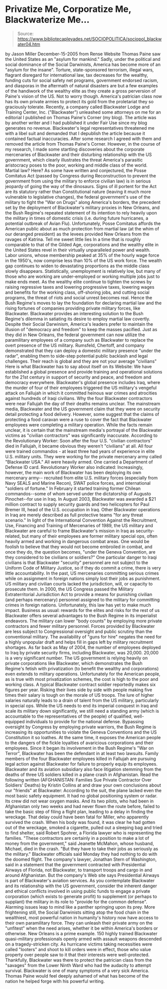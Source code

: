 # Privatize Me, Corporatize Me, Blackwaterize Me...

> Source: https://www.bibliotecapleyades.net/SOCIOPOLITICA/sociopol_blackwater04.htm

by Jason Miller
December-15-2005
from
Rense
Website
Thomas Paine saw the United States as an
"asylum for mankind." Sadly, under the political and social dominance of the
Social Darwinists, America has become more of an "asylum for the insane".
Torture, state-sponsored terrorism, illegal
wars, flagrant disregard for international law, tax decreases for the
wealthy, funding cuts for social safety net programs, government endorsed
racism, and diasporas in the aftermath of natural disasters are but a few
examples of the handiwork of the wealthy elite as they create a gross
perversion of Paine's vision of the US. Not to worry though. America's
patrician class now has its own private armies to protect its gold from the
proletariat they so graciously tolerate.
Recently, a company called Blackwater Lodge and Training Center, Inc.
("Blackwater") unleashed some attorneys on me for an editorial I published
on
Thomas Paine's Corner (my blog).
The article was by another writer and I had
published it under Fair Use since my blog generates no revenue.
Blackwater's legal representatives threatened me with a libel suit and
demanded that I depublish the article because it contained factual
inaccuracies. After some research I agreed with them and removed the article
from Thomas Paine's Corner.
However, in the course of my research, I made
some startling discoveries about the corporate mercenaries of Blackwater
and their disturbing relationship with the US government, which clearly
illustrates the threat America's parasitic aristocracy poses to the poor,
working and middle class of the world.
Martial law? Here?
As some have written and conjectured, the
Posse Comitatus Act (passed by Congress
during Reconstruction to prevent the government from using the military to
enforce civilian law) is in serious jeopardy of going the way of the
dinosaurs.
Signs of ill portent for the Act are its
statutory rather than Constitutional nature (leaving it much more vulnerable
to legislative changes), the federal government's use of the military to
fight the "War on Drugs" along America's borders, the precedent set by the
deployment of Blackwater's military proxies in New Orleans, and the Bush
Regime's repeated statement of its intention to rely heavily upon the
military in times of domestic crisis (i.e. during future hurricanes, a
potential outbreak of Avian Flu).
Unfortunately, Posse Comitatus affords
the American public about as much protection from martial law (at the whim
of our deranged president) as the levees provided New Orleans from the
ravages of Katrina.
Tell me sweet little
lies
In a time that is roughly comparable to that of the
Gilded Age, corporations and the
wealthy elite in the United States revel in their virtually unparalleled
power and wealth.
Labor unions, whose membership peaked at 35% of
the hourly wage force in the 1950's, now comprise less than 10% of the US
work force.
The wealth gap continues to widen to devastating
proportions as the middle class slowly disappears. Statistically,
unemployment is relatively low, but many of those who are working are
under-employed or working multiple jobs just to make ends meet. As the
wealthy elite continue to tighten the screws by raising regressive taxes and
lowering progressive taxes, lowering wages and benefits for the working
class, off-shoring jobs, and cutting social programs, the threat of riots
and social unrest becomes real.
Hence the Bush Regime's moves to lay the
foundation for declaring martial law and the rising fortunes of companies
providing private military forces, like Blackwater.
Blackwater provides an interesting solution to the Bush Regime's dilemma in
satiating its desire to employ martial law covertly. Despite their Social
Darwinism, America's leaders prefer to maintain the illusion of
"democracy and freedom" to keep the masses pacified. Just as they did in New
Orleans, the federal government can now utilize the paramilitary employees
of a company such as Blackwater to replace the overt presence of the US
military.
Rumsfeld, Chertoff, and company
demonstrated that they can deploy a domestic military presence "under the
radar", enabling them to side-step potential public backlash and legal
challenges.
Their reach is global
and they are not your average "civilians"
Here is what Blackwater has to say about itself
on its Website:
We have established a global presence and
provide training and operational solutions for the 21st century in
support of security and peace, and freedom and democracy everywhere.
Blackwater's global presence includes Iraq,
where the murder of four of their employees triggered the US military's
vengeful attack on Fallujah in which it committed heinous war crimes and
atrocities against hundreds of Iraqi civilians. Why the four Blackwater
contractors were near Fallujah the day of their deaths remains unclear.
The mainstream media, Blackwater and the US
government claim that they were on security detail protecting a food
delivery.
However, some suggest that the claims of
protecting a food caravan were a ruse to cover the fact that Blackwater
employees were completing a military operation. While the facts remain
unclear, it is certain that the mainstream media's portrayal of the
Blackwater victims as "civilian contractors" was significantly inaccurate.
According to the
Revolutionary Worker:
Soon after the four U.S. "civilian
contractors" died in Fallujah, it became obvious they weren't
"civilians" at all. All four were trained commandos - at least three had
years of experience in elite U.S. military units. They were working for
the private mercenary army called "Blackwater USA." All were heavily
armed. One carried a Department of Defense ID card.
Revolutionary Worker also indicated:
Increasingly, however, the main work of
Blackwater has been deploying its own mercenary army-- recruited from
elite U.S. military forces (especially from Navy SEALS and Marine
Recon), SWAT police forces, and international "soldiers of fortune." In
February it started training former Chilean commandos--some of whom
served under the dictatorship of Augusto Pinochet--for use in Iraq.
In August 2003, Blackwater was awarded a $21
million contract to supply security guards and two helicopters for Paul
Bremer III, head of the U.S. occupation in Iraq. Other Blackwater
operations in Iraq are merely described as full protective teams "for any
threat scenario."
In light of the International Convention Against the Recruitment, Use,
Financing and Training of Mercenaries of 1989, the US military and
Blackwater are careful to frame Blackwater's mission in Iraq as
security-related, but many of their employees are former military special
ops, often heavily armed and working in dangerous combat areas.
One would be foolish to believe that they would
not become embroiled in combat, and once they do, the question becomes,
"under the Geneva Convention, are they considered to be civilians or
soldiers?" One particular danger to Iraqi civilians is that Blackwater
"security" personnel are not subject to the Uniform Code of Military
Justice, so if they do commit a crime, there is very little accountability.
In the past, US mercenaries committing serious
crimes while on assignment in foreign nations simply lost their jobs as
punishment. US military and civilian courts lacked the jurisdiction, will,
or capacity to prosecute them. In 2000, the US Congress passed the
Military Extraterritorial Jurisdiction Act
to provide a means for punishing civilian (and perhaps mercenary) personnel
assigned to the military for committing crimes in foreign nations.
Unfortunately, this law has yet to make much
impact.
Business as usual:
rewards for the elites and risks for the rest of us
Blackwater offers several advantages to the Bush Regime in its
imperialist endeavors. The military can lower "body counts" by employing
more private contractors and fewer military personnel.
Forces provided by Blackwater are less subject
to Congressional oversight and public scrutiny than the conventional
military. The availability of "guns for hire" negates the need for a highly
unpopular draft and helps fill in gaps left by military recruitment
shortages. As far back as May of 2004, the number of employees deployed to
Iraq by private security firms, including Blackwater, was 20,000.
20,000 is a very significant number. The US government is relying heavily on
private corporations like Blackwater, which demonstrates the Bush Regime's
fetish with privatization (to benefit the wealthy and corporations) even
extends to military operations. Unfortunately for the American people, as is
true with most privatization schemes, the cost is high to the poor and
working class.
A typical Blackwater contract soldier reportedly
makes six figures per year. Risking their lives side by side with people
making five times their salary is tough on the morale of US troops. The lure
of higher salaries naturally leads to a drain of talent from the US
military, particularly in special ops. While the US needs to end its
imperial conquest in Iraq and scale its military down significantly, we
still need a standing army (which is accountable to the representatives of
the people) of qualified, well-equipped individuals to provide for the
national defense.
Bypassing oversight by Congress by employing
private warriors, the Bush Regime is increasing its opportunities to
violate the Geneva Conventions and the US Constitution it so loathes. At the
same time, it exposes the American people to the dangers of the fickle
loyalties of avaricious corporations and their employees.
Since it began its involvement in the Bush Regime's "War
on Terror", Blackwater has been the defendant in at least two
lawsuits. Family members of the four Blackwater employees killed in Fallujah
are pursuing legal action against Blackwater for failure to properly equip
its employees. Blackwater and its aviation subsidiary also face litigation
stemming from the deaths of three US soldiers killed in a plane crash in
Afghanistan.
Read the following written (AFGHANISTAN:
Families Sue Private Contractor Over Soldiers' Deaths) by
Kristin Collins at and draw your own conclusions about our "friends" at
Blackwater:
According to the suit, the plane lacked even
the most basic safety equipment. It had no global positioning system or
radar. Its crew did not wear oxygen masks. And its two pilots, who had
been in Afghanistan only two weeks and had never flown the route before,
failed to take the basic step of filing a flight plan, leading to a
delay in finding the wreckage.
That delay could have been fatal for Miller, who apparently survived the
crash. When his body was found, it was clear he had gotten out of the
wreckage, smoked a cigarette, pulled out a sleeping bag and tried to
find shelter, said Robert Spohrer, a Florida lawyer who is
representing the families.
"These contractors are certainly in a
position to make a lot of money from the government," said Jeanette
McMahon, whose husband, Michael, died in the crash. "But they have
to take their jobs as seriously as the military."
Blackwater officials said Monday they had
nothing to do with the doomed flight.
The company's lawyer, Jonathan Stern of Washington, said in a statement
that the government contracted with Presidential Airways of Florida, not
Blackwater, to transport troops and cargo in and around Afghanistan.
But the company's Web site says Presidential
Airways is part of Blackwater's aviation services.
As you contemplate Blackwater and its
relationship with the US government, consider the inherent danger and
ethical conflicts involved in using public funds to engage a private
corporation (which exists to generate profit) to supplement (or perhaps to
supplant) the military in its role to "provide for the common defense".
Alarming issues leap to mind like a panther springing upon its prey.
More frightening still, the Social Darwinists sitting atop the food chain in
the wealthiest, most powerful nation in humanity's history now have access
to their own paramilitary force. They can unleash their private army on the
"unfitest" when the need arises, whether it be within America's borders or
otherwise. New Orleans is a prime example.
150 highly trained Blackwater quasi-military
professionals openly armed with assault weapons descended on a
tragedy-stricken city.
As hurricane victims taking necessities were
called "looters" and shoot to kill orders were in effect, those who value
property over people saw to it that their interests were well-protected.
Thankfully, Blackwater was there to protect the patrician class from the
"savages" from the Lower Ninth Ward who had the audacity to attempt
survival.
Blackwater is one of many symptoms of a very sick America.
Thomas Paine would feel deeply ashamed of
what has become of the nation he helped forge with his powerful writing.
